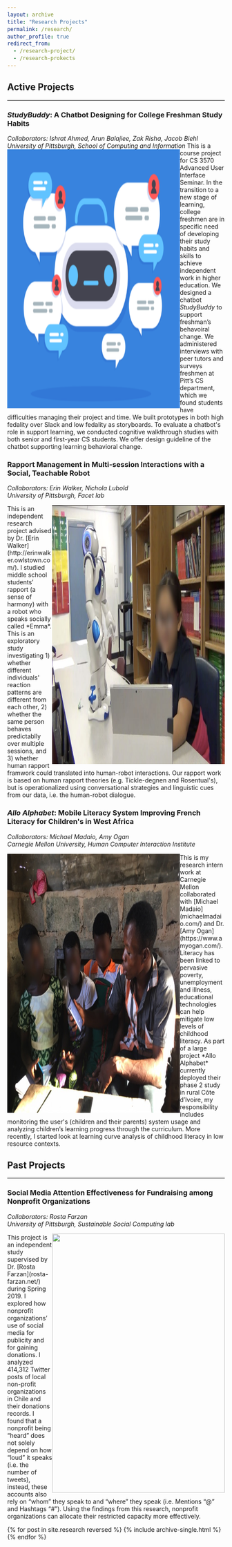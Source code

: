 ```yaml
---
layout: archive
title: "Research Projects"
permalink: /research/
author_profile: true
redirect_from:
  - /research-project/
  - /research-prokects
---
```


## Active Projects
------

### *StudyBuddy*: A Chatbot Designing for College Freshman Study Habits
*Collaborators: Ishrat Ahmed, Arun Balajiee, Zak Risha, Jacob Biehl*<br/>
*University of Pittsburgh, School of Computing and Information*
<img align="left" width="400" height="600" src="/images/chatbot.png">
This is a course project for CS 3570 Advanced User Interface Seminar. 
In the transition to a new stage of learning, college freshmen are in specific need of developing their study habits and skills to achieve independent work in higher education. We designed a chatbot *StudyBuddy* to support freshman’s behavoiral change. We administered interviews with peer tutors and surveys freshmen at Pitt’s CS department, which we found students have difficulties managing their project and time. We built prototypes in both high fedality over Slack and low fedality as storyboards. To evaluate a chatbot's role in support learning, we conducted cognitive walkthrough studies with both senior and first-year CS students. We offer design guideline of the chatbot supporting learning behavioral change. 

### Rapport Management in Multi-session Interactions with a Social, Teachable Robot
*Collaborators: Erin Walker, Nichola Lubold*<br/>
*University of Pittsburgh, Facet lab*

<img align="right" width="400" height="600" src="/images/teachable-robot.jpg">
This is an independent research project advised by Dr. [Erin Walker](http://erinwalker.owlstown.com/). I studied middle school students’ rapport (a sense of harmony) with a robot who speaks socially called *Emma*. This is an exploratory study investigating 1) whether different individuals' reaction patterns are different from each other, 2) whether the same person behaves predictablly over multiple sessions, and 3) whether human rapport framwork could translated into human-robot interactions. Our rapport work is based on human rapport theories (e.g. Tickle-degnen and Rosentual's), but is operationalized using conversational strategies and linguistic cues from our data, i.e. the human-robot dialogue. 

### *Allo Alphabet*: Mobile Literacy System Improving French Literacy for Children's in West Africa
*Collaborators: Michael Madaio, Amy Ogan* <br/>
*Carnegie Mellon University, Human Computer Interaction Institute*

<img align="left" width="400" height="600" src="/images/AlloAlphabet.jpg">
This is my research intern work at Carnegie Mellon collaborated with [Michael Madaio](michaelmadaio.com/) and Dr. [Amy Ogan](https://www.amyogan.com/). Literacy has been linked to pervasive poverty, unemployment and illness, educational technologies can help mitigate low levels of childhood literacy. As part of a large project *Allo Alphabet* currently deployed their phase 2 study in rural Côte d’Ivoire, my responsibility includes monitoring the user's (children and their parents) system usage and analyzing children’s learning progress through the curriculum. More recently, I started look at learning curve analysis of childhood literacy in low resource contexts. 

## Past Projects 
------

### Social Media Attention Effectiveness for Fundraising among Nonprofit Organizations
*Collaborators: Rosta Farzan* <br/>
*University of Pittsburgh, Sustainable Social Computing lab*

<img align="right" width="400" height="600" src="/images/nonprofit.jpg">
This project is an independent study supervised by Dr. [Rosta Farzan](rosta-farzan.net/) during Spring 2019. I explored how nonprofit organizations’ use of social media for publicity and for gaining donations. I analyzed 414,312 Twitter posts of local non-profit organizations in Chile and their donations records. I found that a nonprofit being “heard” does not solely depend on how “loud” it speaks (i.e. the number of tweets), instead, these accounts also rely on “whom” they speak to and “where” they speak (i.e. Mentions “@” and Hashtags “#”). Using the findings from this research, nonprofit organizations can allocate their restricted capacity more effectively. 


{% for post in site.research reversed %}
  {% include archive-single.html %}
{% endfor %}
